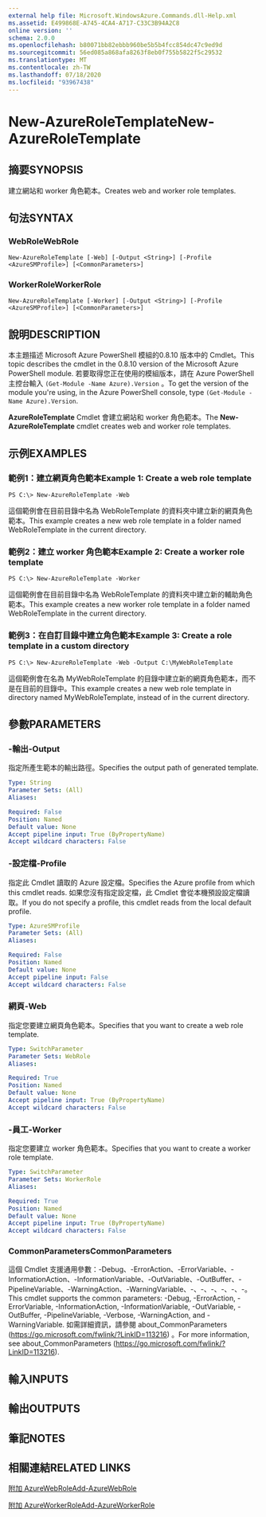 ```yaml
---
external help file: Microsoft.WindowsAzure.Commands.dll-Help.xml
ms.assetid: E499868E-A745-4CA4-A717-C33C3B94A2C8
online version: ''
schema: 2.0.0
ms.openlocfilehash: b80071bb82ebbb960be5b5b4fcc854dc47c9ed9d
ms.sourcegitcommit: 56ed085a868afa8263f8eb0f755b5822f5c29532
ms.translationtype: MT
ms.contentlocale: zh-TW
ms.lasthandoff: 07/18/2020
ms.locfileid: "93967438"
---
```

# <span data-ttu-id="b96ab-101">New-AzureRoleTemplate</span><span class="sxs-lookup"><span data-stu-id="b96ab-101">New-AzureRoleTemplate</span></span>

## <span data-ttu-id="b96ab-102">摘要</span><span class="sxs-lookup"><span data-stu-id="b96ab-102">SYNOPSIS</span></span>
<span data-ttu-id="b96ab-103">建立網站和 worker 角色範本。</span><span class="sxs-lookup"><span data-stu-id="b96ab-103">Creates web and worker role templates.</span></span>

## <span data-ttu-id="b96ab-104">句法</span><span class="sxs-lookup"><span data-stu-id="b96ab-104">SYNTAX</span></span>

### <span data-ttu-id="b96ab-105">WebRole</span><span class="sxs-lookup"><span data-stu-id="b96ab-105">WebRole</span></span>
```
New-AzureRoleTemplate [-Web] [-Output <String>] [-Profile <AzureSMProfile>] [<CommonParameters>]
```

### <span data-ttu-id="b96ab-106">WorkerRole</span><span class="sxs-lookup"><span data-stu-id="b96ab-106">WorkerRole</span></span>
```
New-AzureRoleTemplate [-Worker] [-Output <String>] [-Profile <AzureSMProfile>] [<CommonParameters>]
```

## <span data-ttu-id="b96ab-107">說明</span><span class="sxs-lookup"><span data-stu-id="b96ab-107">DESCRIPTION</span></span>
<span data-ttu-id="b96ab-108">本主題描述 Microsoft Azure PowerShell 模組的0.8.10 版本中的 Cmdlet。</span><span class="sxs-lookup"><span data-stu-id="b96ab-108">This topic describes the cmdlet in the 0.8.10 version of the Microsoft Azure PowerShell module.</span></span>
<span data-ttu-id="b96ab-109">若要取得您正在使用的模組版本，請在 Azure PowerShell 主控台輸入 `(Get-Module -Name Azure).Version` 。</span><span class="sxs-lookup"><span data-stu-id="b96ab-109">To get the version of the module you're using, in the Azure PowerShell console, type `(Get-Module -Name Azure).Version`.</span></span>

<span data-ttu-id="b96ab-110">**AzureRoleTemplate** Cmdlet 會建立網站和 worker 角色範本。</span><span class="sxs-lookup"><span data-stu-id="b96ab-110">The **New-AzureRoleTemplate** cmdlet creates web and worker role templates.</span></span>

## <span data-ttu-id="b96ab-111">示例</span><span class="sxs-lookup"><span data-stu-id="b96ab-111">EXAMPLES</span></span>

### <span data-ttu-id="b96ab-112">範例1：建立網頁角色範本</span><span class="sxs-lookup"><span data-stu-id="b96ab-112">Example 1: Create a web role template</span></span>
```
PS C:\> New-AzureRoleTemplate -Web
```

<span data-ttu-id="b96ab-113">這個範例會在目前目錄中名為 WebRoleTemplate 的資料夾中建立新的網頁角色範本。</span><span class="sxs-lookup"><span data-stu-id="b96ab-113">This example creates a new web role template in a folder named WebRoleTemplate in the current directory.</span></span>

### <span data-ttu-id="b96ab-114">範例2：建立 worker 角色範本</span><span class="sxs-lookup"><span data-stu-id="b96ab-114">Example 2: Create a worker role template</span></span>
```
PS C:\> New-AzureRoleTemplate -Worker
```

<span data-ttu-id="b96ab-115">這個範例會在目前目錄中名為 WebRoleTemplate 的資料夾中建立新的輔助角色範本。</span><span class="sxs-lookup"><span data-stu-id="b96ab-115">This example creates a new worker role template in a folder named WebRoleTemplate in the current directory.</span></span>

### <span data-ttu-id="b96ab-116">範例3：在自訂目錄中建立角色範本</span><span class="sxs-lookup"><span data-stu-id="b96ab-116">Example 3: Create a role template in a custom directory</span></span>
```
PS C:\> New-AzureRoleTemplate -Web -Output C:\MyWebRoleTemplate
```

<span data-ttu-id="b96ab-117">這個範例會在名為 MyWebRoleTemplate 的目錄中建立新的網頁角色範本，而不是在目前的目錄中。</span><span class="sxs-lookup"><span data-stu-id="b96ab-117">This example creates a new web role template in directory named MyWebRoleTemplate, instead of in the current directory.</span></span>

## <span data-ttu-id="b96ab-118">參數</span><span class="sxs-lookup"><span data-stu-id="b96ab-118">PARAMETERS</span></span>

### <span data-ttu-id="b96ab-119">-輸出</span><span class="sxs-lookup"><span data-stu-id="b96ab-119">-Output</span></span>
<span data-ttu-id="b96ab-120">指定所產生範本的輸出路徑。</span><span class="sxs-lookup"><span data-stu-id="b96ab-120">Specifies the output path of generated template.</span></span>

```yaml
Type: String
Parameter Sets: (All)
Aliases: 

Required: False
Position: Named
Default value: None
Accept pipeline input: True (ByPropertyName)
Accept wildcard characters: False
```

### <span data-ttu-id="b96ab-121">-設定檔</span><span class="sxs-lookup"><span data-stu-id="b96ab-121">-Profile</span></span>
<span data-ttu-id="b96ab-122">指定此 Cmdlet 讀取的 Azure 設定檔。</span><span class="sxs-lookup"><span data-stu-id="b96ab-122">Specifies the Azure profile from which this cmdlet reads.</span></span>
<span data-ttu-id="b96ab-123">如果您沒有指定設定檔，此 Cmdlet 會從本機預設設定檔讀取。</span><span class="sxs-lookup"><span data-stu-id="b96ab-123">If you do not specify a profile, this cmdlet reads from the local default profile.</span></span>

```yaml
Type: AzureSMProfile
Parameter Sets: (All)
Aliases: 

Required: False
Position: Named
Default value: None
Accept pipeline input: False
Accept wildcard characters: False
```

### <span data-ttu-id="b96ab-124">網頁</span><span class="sxs-lookup"><span data-stu-id="b96ab-124">-Web</span></span>
<span data-ttu-id="b96ab-125">指定您要建立網頁角色範本。</span><span class="sxs-lookup"><span data-stu-id="b96ab-125">Specifies that you want to create a web role template.</span></span>

```yaml
Type: SwitchParameter
Parameter Sets: WebRole
Aliases: 

Required: True
Position: Named
Default value: None
Accept pipeline input: True (ByPropertyName)
Accept wildcard characters: False
```

### <span data-ttu-id="b96ab-126">-員工</span><span class="sxs-lookup"><span data-stu-id="b96ab-126">-Worker</span></span>
<span data-ttu-id="b96ab-127">指定您要建立 worker 角色範本。</span><span class="sxs-lookup"><span data-stu-id="b96ab-127">Specifies that you want to create a worker role template.</span></span>

```yaml
Type: SwitchParameter
Parameter Sets: WorkerRole
Aliases: 

Required: True
Position: Named
Default value: None
Accept pipeline input: True (ByPropertyName)
Accept wildcard characters: False
```

### <span data-ttu-id="b96ab-128">CommonParameters</span><span class="sxs-lookup"><span data-stu-id="b96ab-128">CommonParameters</span></span>
<span data-ttu-id="b96ab-129">這個 Cmdlet 支援通用參數：-Debug、-ErrorAction、-ErrorVariable、-InformationAction、-InformationVariable、-OutVariable、-OutBuffer、-PipelineVariable、-WarningAction、-WarningVariable、-、-、-、-、-、-。</span><span class="sxs-lookup"><span data-stu-id="b96ab-129">This cmdlet supports the common parameters: -Debug, -ErrorAction, -ErrorVariable, -InformationAction, -InformationVariable, -OutVariable, -OutBuffer, -PipelineVariable, -Verbose, -WarningAction, and -WarningVariable.</span></span> <span data-ttu-id="b96ab-130">如需詳細資訊，請參閱 about_CommonParameters (https://go.microsoft.com/fwlink/?LinkID=113216) 。</span><span class="sxs-lookup"><span data-stu-id="b96ab-130">For more information, see about_CommonParameters (https://go.microsoft.com/fwlink/?LinkID=113216).</span></span>

## <span data-ttu-id="b96ab-131">輸入</span><span class="sxs-lookup"><span data-stu-id="b96ab-131">INPUTS</span></span>

## <span data-ttu-id="b96ab-132">輸出</span><span class="sxs-lookup"><span data-stu-id="b96ab-132">OUTPUTS</span></span>

## <span data-ttu-id="b96ab-133">筆記</span><span class="sxs-lookup"><span data-stu-id="b96ab-133">NOTES</span></span>

## <span data-ttu-id="b96ab-134">相關連結</span><span class="sxs-lookup"><span data-stu-id="b96ab-134">RELATED LINKS</span></span>

[<span data-ttu-id="b96ab-135">附加 AzureWebRole</span><span class="sxs-lookup"><span data-stu-id="b96ab-135">Add-AzureWebRole</span></span>](./Add-AzureWebRole.md)

[<span data-ttu-id="b96ab-136">附加 AzureWorkerRole</span><span class="sxs-lookup"><span data-stu-id="b96ab-136">Add-AzureWorkerRole</span></span>](./Add-AzureWorkerRole.md)


